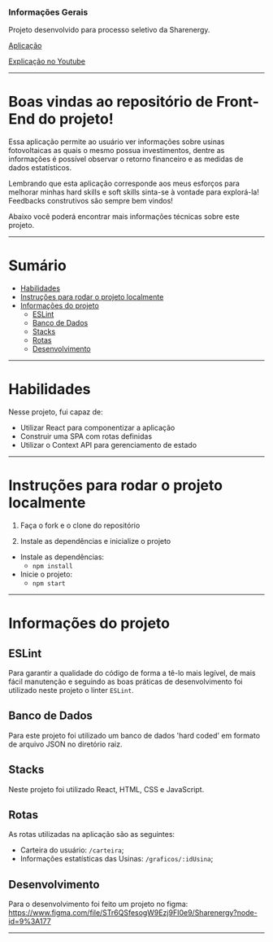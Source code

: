 ### Informações Gerais

Projeto desenvolvido para processo seletivo da Sharenergy.

[Aplicação](https://guidpo0.github.io/sharenergy/)

[Explicação no Youtube](https://youtu.be/O5CWbL3bAjo)

---

# Boas vindas ao repositório de Front-End do projeto!

Essa aplicação permite ao usuário ver informações sobre usinas fotovoltaicas as quais o mesmo possua investimentos, dentre as informações é possível observar o retorno financeiro e as medidas de dados estatísticos.

Lembrando que esta aplicação corresponde aos meus esforços para melhorar minhas hard skills e soft skills sinta-se à vontade para explorá-la! Feedbacks construtivos são sempre bem vindos!

Abaixo você poderá encontrar mais informações técnicas sobre este projeto.

---

# Sumário

- [Habilidades](#habilidades)
- [Instruções para rodar o projeto localmente](#instruções-para-rodar-o-projeto-localmente)
- [Informações do projeto](#informações-do-projeto)
  - [ESLint](#eslint)
  - [Banco de Dados](#banco-de-dados)
  - [Stacks](#stacks)
  - [Rotas](#rotas)
  - [Desenvolvimento](#desenvolvimento)

---

# Habilidades

Nesse projeto, fui capaz de:

  - Utilizar React para componentizar a aplicação
  - Construir uma SPA com rotas definidas
  - Utilizar o Context API para gerenciamento de estado

---

# Instruções para rodar o projeto localmente

1. Faça o fork e o clone do repositório

2. Instale as dependências e inicialize o projeto
  * Instale as dependências:
    * `npm install`
  * Inicie o projeto:
    * `npm start`

---

# Informações do projeto

## ESLint

Para garantir a qualidade do código de forma a tê-lo mais legível, de mais fácil manutenção e seguindo as boas práticas de desenvolvimento foi utilizado neste projeto o linter `ESLint`.

## Banco de Dados

Para este projeto foi utilizado um banco de dados 'hard coded' em formato de arquivo JSON no diretório raiz.

## Stacks

Neste projeto foi utilizado React, HTML, CSS e JavaScript.

## Rotas

As rotas utilizadas na aplicação são as seguintes:

* Carteira do usuário: `/carteira`;
* Informações estatísticas das Usinas: `/graficos/:idUsina`;

## Desenvolvimento

Para o desenvolvimento foi feito um projeto no figma: https://www.figma.com/file/STr6QSfesogW9Ezj9FI0e9/Sharenergy?node-id=9%3A177

---
